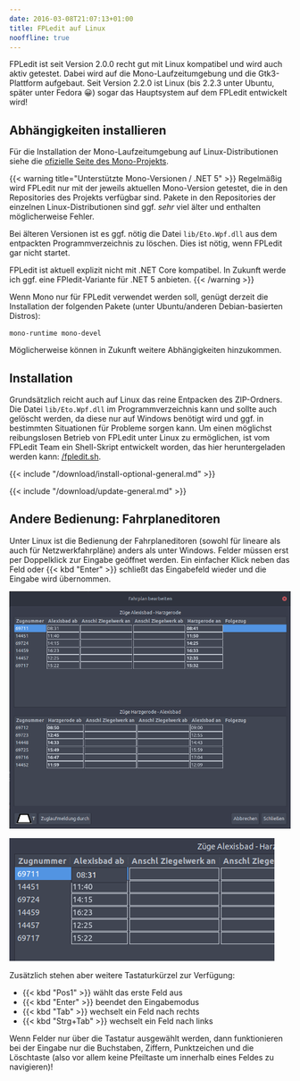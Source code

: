 ```yaml
---
date: 2016-03-08T21:07:13+01:00
title: FPLedit auf Linux
nooffline: true
---
```


FPLedit ist seit Version 2.0.0 recht gut mit Linux kompatibel und wird auch aktiv getestet. Dabei wird auf die Mono-Laufzeitumgebung und die Gtk3-Plattform aufgebaut. Seit Version 2.2.0 ist Linux (bis 2.2.3 unter Ubuntu, später unter Fedora 😀) sogar das Hauptsystem auf dem FPLedit entwickelt wird!

## Abhängigkeiten installieren
Für die Installation der Mono-Laufzeitumgebung auf Linux-Distributionen siehe die [ofizielle Seite des Mono-Projekts](http://www.mono-project.com/download/stable/#download-lin).

{{< warning title="Unterstützte Mono-Versionen / .NET 5" >}}
Regelmäßig wird FPLedit nur mit der jeweils aktuellen Mono-Version getestet, die in den Repositories des Projekts verfügbar sind. Pakete in den Repositories der einzelnen Linux-Distributionen sind ggf. *sehr* viel älter und enthalten möglicherweise Fehler.

Bei älteren Versionen ist es ggf. nötig die Datei `lib/Eto.Wpf.dll` aus dem entpackten Programmverzeichnis zu löschen. Dies ist nötig, wenn FPLedit gar nicht startet.

FPLedit ist aktuell explizit nicht mit .NET Core kompatibel. In Zukunft werde ich ggf. eine FPledit-Variante für .NET 5 anbieten.
{{< /warning >}}

Wenn Mono nur für FPLedit verwendet werden soll, genügt derzeit die Installation der folgenden Pakete (unter Ubuntu/anderen Debian-basierten Distros):

```nohighlight
mono-runtime mono-devel
```

Möglicherweise können in Zukunft weitere Abhängigkeiten hinzukommen.

## Installation
Grundsätzlich reicht auch auf Linux das reine Entpacken des ZIP-Ordners. Die Datei `lib/Eto.Wpf.dll` im Programmverzeichnis kann und sollte auch gelöscht werden, da diese nur auf Windows benötigt wird und ggf. in bestimmten Situationen für Probleme sorgen kann. Um einen möglichst reibungslosen Betrieb von FPLedit unter Linux zu ermöglichen, ist vom FPLedit Team ein Shell-Skript entwickelt worden, das hier heruntergeladen werden kann: [/fpledit.sh](/files/fpledit.sh).

{{< include "/download/install-optional-general.md" >}}

{{< include "/download/update-general.md" >}}

## Andere Bedienung: Fahrplaneditoren
Unter Linux ist die Bedienung der Fahrplaneditoren (sowohl für lineare als auch für Netzwerkfahrpläne) anders als unter Windows. Felder müssen erst per Doppelklick zur Eingabe geöffnet werden. Ein einfacher Klick neben das Feld oder {{< kbd "Enter" >}} schließt das Eingabefeld wieder und die Eingabe wird übernommen.

![Editorfenster (hier lineare Strecke) unter Linux](editor-linux.png)

![Eingabemodus des Editors unter Linux](editor-eingabe.png)

Zusätzlich stehen aber weitere Tastaturkürzel zur Verfügung:

* {{< kbd "Pos1" >}} wählt das erste Feld aus
* {{< kbd "Enter" >}} beendet den Eingabemodus
* {{< kbd "Tab" >}} wechselt ein Feld nach rechts
* {{< kbd "Strg+Tab" >}} wechselt ein Feld nach links

Wenn Felder nur über die Tastatur ausgewählt werden, dann funktionieren bei der Eingabe nur die Buchstaben, Ziffern, Punktzeichen und die Löschtaste (also vor allem keine Pfeiltaste um innerhalb eines Feldes zu navigieren)!
